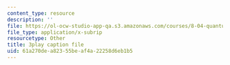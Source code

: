 ```yaml
---
content_type: resource
description: ''
file: https://ol-ocw-studio-app-qa.s3.amazonaws.com/courses/8-04-quantum-physics-i-spring-2016/61a270dea82355beaf4a22258d6eb1b5_KfbvrGt3MlI.vtt
file_type: application/x-subrip
resourcetype: Other
title: 3play caption file
uid: 61a270de-a823-55be-af4a-22258d6eb1b5
---
```

